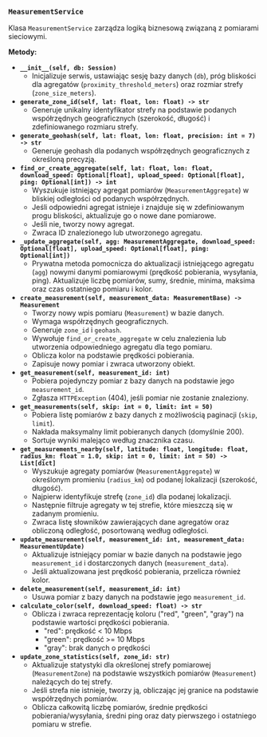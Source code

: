### `MeasurementService`

Klasa `MeasurementService` zarządza logiką biznesową związaną z pomiarami sieciowymi.

**Metody:**

- **`__init__(self, db: Session)`**
  - Inicjalizuje serwis, ustawiając sesję bazy danych (`db`), próg bliskości dla agregatów (`proximity_threshold_meters`) oraz rozmiar strefy (`zone_size_meters`).
- **`generate_zone_id(self, lat: float, lon: float) -> str`**
  - Generuje unikalny identyfikator strefy na podstawie podanych współrzędnych geograficznych (szerokość, długość) i zdefiniowanego rozmiaru strefy.
- **`generate_geohash(self, lat: float, lon: float, precision: int = 7) -> str`**
  - Generuje geohash dla podanych współrzędnych geograficznych z określoną precyzją.
- **`find_or_create_aggregate(self, lat: float, lon: float, download_speed: Optional[float], upload_speed: Optional[float], ping: Optional[int]) -> int`**
  - Wyszukuje istniejący agregat pomiarów (`MeasurementAggregate`) w bliskiej odległości od podanych współrzędnych.
  - Jeśli odpowiedni agregat istnieje i znajduje się w zdefiniowanym progu bliskości, aktualizuje go o nowe dane pomiarowe.
  - Jeśli nie, tworzy nowy agregat.
  - Zwraca ID znalezionego lub utworzonego agregatu.
- **`_update_aggregate(self, agg: MeasurementAggregate, download_speed: Optional[float], upload_speed: Optional[float], ping: Optional[int])`**
  - Prywatna metoda pomocnicza do aktualizacji istniejącego agregatu (`agg`) nowymi danymi pomiarowymi (prędkość pobierania, wysyłania, ping). Aktualizuje liczbę pomiarów, sumy, średnie, minima, maksima oraz czas ostatniego pomiaru i kolor.
- **`create_measurement(self, measurement_data: MeasurementBase) -> Measurement`**
  - Tworzy nowy wpis pomiaru (`Measurement`) w bazie danych.
  - Wymaga współrzędnych geograficznych.
  - Generuje `zone_id` i `geohash`.
  - Wywołuje `find_or_create_aggregate` w celu znalezienia lub utworzenia odpowiedniego agregatu dla tego pomiaru.
  - Oblicza kolor na podstawie prędkości pobierania.
  - Zapisuje nowy pomiar i zwraca utworzony obiekt.
- **`get_measurement(self, measurement_id: int)`**
  - Pobiera pojedynczy pomiar z bazy danych na podstawie jego `measurement_id`.
  - Zgłasza `HTTPException` (404), jeśli pomiar nie zostanie znaleziony.
- **`get_measurements(self, skip: int = 0, limit: int = 50)`**
  - Pobiera listę pomiarów z bazy danych z możliwością paginacji (`skip`, `limit`).
  - Nakłada maksymalny limit pobieranych danych (domyślnie 200).
  - Sortuje wyniki malejąco według znacznika czasu.
- **`get_measurements_nearby(self, latitude: float, longitude: float, radius_km: float = 1.0, skip: int = 0, limit: int = 50) -> List[dict]`**
  - Wyszukuje agregaty pomiarów (`MeasurementAggregate`) w określonym promieniu (`radius_km`) od podanej lokalizacji (szerokość, długość).
  - Najpierw identyfikuje strefę (`zone_id`) dla podanej lokalizacji.
  - Następnie filtruje agregaty w tej strefie, które mieszczą się w zadanym promieniu.
  - Zwraca listę słowników zawierających dane agregatów oraz obliczoną odległość, posortowaną według odległości.
- **`update_measurement(self, measurement_id: int, measurement_data: MeasurementUpdate)`**
  - Aktualizuje istniejący pomiar w bazie danych na podstawie jego `measurement_id` i dostarczonych danych (`measurement_data`).
  - Jeśli aktualizowana jest prędkość pobierania, przelicza również kolor.
- **`delete_measurement(self, measurement_id: int)`**
  - Usuwa pomiar z bazy danych na podstawie jego `measurement_id`.
- **`calculate_color(self, download_speed: float) -> str`**
  - Oblicza i zwraca reprezentację koloru ("red", "green", "gray") na podstawie wartości prędkości pobierania.
    - "red": prędkość < 10 Mbps
    - "green": prędkość >= 10 Mbps
    - "gray": brak danych o prędkości
- **`update_zone_statistics(self, zone_id: str)`**
  - Aktualizuje statystyki dla określonej strefy pomiarowej (`MeasurementZone`) na podstawie wszystkich pomiarów (`Measurement`) należących do tej strefy.
  - Jeśli strefa nie istnieje, tworzy ją, obliczając jej granice na podstawie współrzędnych pomiarów.
  - Oblicza całkowitą liczbę pomiarów, średnie prędkości pobierania/wysyłania, średni ping oraz daty pierwszego i ostatniego pomiaru w strefie.
